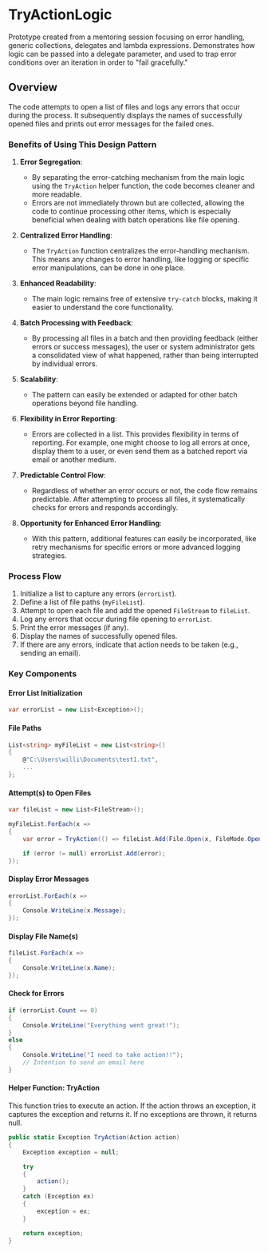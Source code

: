 # TryActionLogic
Prototype created from a mentoring session focusing on error handling, generic collections, delegates and lambda expressions. Demonstrates how logic can be passed into a delegate parameter, and used to trap error conditions over an iteration in order to "fail gracefully."

## Overview

The code attempts to open a list of files and logs any errors that occur during the process. It subsequently displays the names of successfully opened files and prints out error messages for the failed ones.

### Benefits of Using This Design Pattern

1. **Error Segregation**: 
   - By separating the error-catching mechanism from the main logic using the `TryAction` helper function, the code becomes cleaner and more readable.
   - Errors are not immediately thrown but are collected, allowing the code to continue processing other items, which is especially beneficial when dealing with batch operations like file opening.

2. **Centralized Error Handling**:
   - The `TryAction` function centralizes the error-handling mechanism. This means any changes to error handling, like logging or specific error manipulations, can be done in one place.

3. **Enhanced Readability**:
   - The main logic remains free of extensive `try-catch` blocks, making it easier to understand the core functionality.

4. **Batch Processing with Feedback**:
   - By processing all files in a batch and then providing feedback (either errors or success messages), the user or system administrator gets a consolidated view of what happened, rather than being interrupted by individual errors.

5. **Scalability**:
   - The pattern can easily be extended or adapted for other batch operations beyond file handling.

6. **Flexibility in Error Reporting**:
   - Errors are collected in a list. This provides flexibility in terms of reporting. For example, one might choose to log all errors at once, display them to a user, or even send them as a batched report via email or another medium.

7. **Predictable Control Flow**:
   - Regardless of whether an error occurs or not, the code flow remains predictable. After attempting to process all files, it systematically checks for errors and responds accordingly.

8. **Opportunity for Enhanced Error Handling**:
   - With this pattern, additional features can easily be incorporated, like retry mechanisms for specific errors or more advanced logging strategies.

### Process Flow

1. Initialize a list to capture any errors (`errorList`).
2. Define a list of file paths (`myFileList`).
3. Attempt to open each file and add the opened `FileStream` to `fileList`.
4. Log any errors that occur during file opening to `errorList`.
5. Print the error messages (if any).
6. Display the names of successfully opened files.
7. If there are any errors, indicate that action needs to be taken (e.g., sending an email).

### Key Components

#### Error List Initialization

```csharp
var errorList = new List<Exception>();
```

#### File Paths

```csharp
List<string> myFileList = new List<string>()
{
    @"C:\Users\willi\Documents\test1.txt",
    ...
};
```

#### Attempt(s) to Open Files

```csharp
var fileList = new List<FileStream>();

myFileList.ForEach(x =>
{
    var error = TryAction(() => fileList.Add(File.Open(x, FileMode.Open)));

    if (error != null) errorList.Add(error);
});
```

#### Display Error Messages

```csharp
errorList.ForEach(x =>
{
    Console.WriteLine(x.Message);
});
```

#### Display File Name(s)

```csharp
fileList.ForEach(x =>
{
    Console.WriteLine(x.Name);
});
```

#### Check for Errors

```csharp
if (errorList.Count == 0)
{
    Console.WriteLine("Everything went great!");
}
else
{
    Console.WriteLine("I need to take action!!");
    // Intention to send an email here
}
```

#### Helper Function: TryAction

This function tries to execute an action. If the action throws an exception, it captures the exception and returns it. If no exceptions are thrown, it returns null.

```csharp
public static Exception TryAction(Action action)
{
    Exception exception = null;

    try
    {
        action();
    }
    catch (Exception ex)
    {
        exception = ex;
    }

    return exception;
}
```
